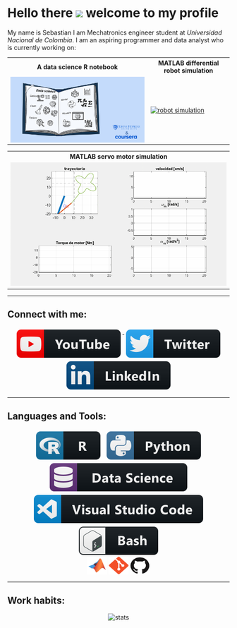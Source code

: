# Hello there  <img src = "https://media.giphy.com/media/hvRJCLFzcasrR4ia7z/giphy.gif" width = "25px"> welcome to my profile 

My name is Sebastian I am  Mechatronics engineer student at _Universidad Nacional de Colombia_. I am an aspiring programmer and data analyst who is currently working on:

 <table style="width:100%">
  <tr>
    <th>A data science R notebook</th>
    <th>MATLAB differential robot simulation</th>
  </tr>
  <tr>
    <td>
    <a href="https://github.com/jsduenass/datasciencecoursera"> 
        <img align = "center" alt="notebook cover" width="500" src="https://raw.githubusercontent.com/jsduenass/datasciencecoursera/gh-pages/media/vector/coursera_and_jhu.svg" /> 
    </a>
    </td>
    <td>
    <a href="https://github.com/jsduenass/differential-drive-robot-simulation">  
        <img align = "center" alt="robot simulation" width="400" src="https://raw.githubusercontent.com/jsduenass/differential-drive-robot-simulation/master/differential-robot.gif" />
    </td>
  </tr>
</table>


<p align = "center">
<table style="width:100%">
  <tr>
    <th>MATLAB servo motor simulation</th>
  </tr>
    <tr>
    <td>
    <a href="https://github.com/jsduenass//PA-servomecanismos">  
        <img alt="notebook cover" width="800" src="https://raw.githubusercontent.com/jsduenass/PA-servomecanismos/master/Simulation.gif" />
    </td>
  </tr>
</table>

<p />
<!-- if you see this you are picking behind the curtain may be you want to replicate it
here are some of the resources I've used to create this profile:
 codeSTACKr         Next Level GitHub Profile      https://www.youtube.com/watch?v=ECuqb5Tv9qI 
 MikeCodesDotNET    ColoredBadges                  https://github.com/MikeCodesDotNET/ColoredBadges
                                                   https://github.com/simple-icons/simple-icons
anuraghazra         github-readme-stats            https://github.com/anuraghazra/github-readme-stats
-->

___
## Connect with me:

<p align = "center">

  <a href="https://www.youtube.com/channel/UCMz9gY0KbNBKRmdPq3wIKNA">
  <img src = "https://raw.githubusercontent.com/MikeCodesDotNET/ColoredBadges/master/svg/streaming/youtube.svg" alt = "youtube" style = "vertical-align:top; margin:4px"/>
  </a> 
  
  
  <a href="https://twitter.com/jsduenass">
  <img src = "https://raw.githubusercontent.com/MikeCodesDotNET/ColoredBadges/master/svg/social/twitter.svg" alt = "twitter" style = "vertical-align:top; margin:4px"/>
  </a> 
  
  <a href="https://www.linkedin.com/in/jsduenass/">
  <img src = "https://raw.githubusercontent.com/MikeCodesDotNET/ColoredBadges/master/svg/social/linkedin.svg" alt = "youtube" style = "vertical-align:top; margin:4px"/>
  </a> 

</p>

<!--
[<img align = "center" alt=" YouTube" width="40" src="https://raw.githubusercontent.com/MikeCodesDotNET/ColoredBadges/master/svg/streaming/youtube.svg" />][youtube]
[<img align = "center" alt="jsduenass | Twitter" width="40" src="https://raw.githubusercontent.com/MikeCodesDotNET/ColoredBadges/master/svg/social/twitter.svg" />][twitter]
[<img align = "center" alt="jsduenass | LinkedIn" width="40" src="https://raw.githubusercontent.com/MikeCodesDotNET/ColoredBadges/master/svg/social/linkedin.svg" />][linkedin]


[youtube]: https://www.youtube.com/channel/UCMz9gY0KbNBKRmdPq3wIKNA/
[twitter]: https://twitter.com/jsduenass
[linkedin]: https://www.linkedin.com/in/jsduenass/
[notes]: https://github.com/jsduenass/datasciencecoursera
[simu]: https://github.com/jsduenass/PA-servomecanismos
-->
___
## Languages and Tools:

<p align = "center">
  <!-- For more icons please follow  https://github.com/MikeCodesDotNET/ColoredBadges -->
  <img src = "https://raw.githubusercontent.com/MikeCodesDotNET/ColoredBadges/master/svg/dev/languages/r.svg" alt = "R" style = "vertical-align:top; margin:4px">
  <img src = "https://raw.githubusercontent.com/MikeCodesDotNET/ColoredBadges/master/svg/dev/languages/python.svg" alt = "Python" style = "vertical-align:top; margin:4px">
  <img src = "https://raw.githubusercontent.com/MikeCodesDotNET/ColoredBadges/master/svg/dev/misc/datascience.svg" alt = "datascience" style = "vertical-align:top; margin:4px">
  
 <br/> 

  <img src = "https://raw.githubusercontent.com/MikeCodesDotNET/ColoredBadges/master/svg/dev/tools/visualstudio_code.svg" alt = "vsc" style = "vertical-align:top; margin:4px">
  <img src = "https://raw.githubusercontent.com/MikeCodesDotNET/ColoredBadges/master/svg/dev/tools/bash.svg" alt = "bash" style = "vertical-align:top; margin:4px">
  
  <br/>

  <img src = "https://raw.githubusercontent.com/devicons/devicon/master/icons/matlab/matlab-original.svg" alt = "MATLAB" width = "45" height = "40"/>  
  <img src = "https://raw.githubusercontent.com/devicons/devicon/master/icons/git/git-original.svg" alt = "git" width = "45" height = "40"/>
  <img src = "https://raw.githubusercontent.com/devicons/devicon/master/icons/github/github-original.svg" alt = "github" width = "45" height = "40" />
  
  <!-- 
  
  <img src = "https://github.com/MikeCodesDotNET/ColoredBadges/blob/master/svg/dev/misc/cloud.svg" alt = "cloud" style = "vertical-align:top; margin:4px">
  
  <img src = "https://github.com/devicons/devicon/blob/master/icons/c/c-original.svg" alt = "C" width = "40" height = "40"/>
  <img src = "https://github.com/devicons/devicon/blob/master/icons/cplusplus/cplusplus-original.svg" alt = "C++" width = "40" height = "40"/>
  
  

  <img src = "https://github.com/MikeCodesDotNET/ColoredBadges/blob/master/svg/dev/tools/jetbrains_pycharm.svg" alt = "PyCharm" style = "vertical-align:top; margin:4px">
  <img src = "https://github.com/MikeCodesDotNET/ColoredBadges/blob/master/svg/dev/misc/ai.svg" alt = "AI" style = "vertical-align:top; margin:4px">
  <img src = "https://github.com/MikeCodesDotNET/ColoredBadges/blob/master/svg/dev/tools/docker.svg" alt = "Docker" style = "vertical-align:top; margin:4px">
  
  <img src = "https://github.com/MikeCodesDotNET/ColoredBadges/blob/master/svg/dev/services/aws.svg" alt = "AWS" style = "vertical-align:top; margin:4px">
  <img src = "https://github.com/MikeCodesDotNET/ColoredBadges/blob/master/svg/dev/services/azure.svg" alt = "Azure" style = "vertical-align:top; margin:4px">
  
  <img src = "https://github.com/MikeCodesDotNET/ColoredBadges/blob/master/svg/dev/misc/tools.svg" alt = "tools" style = "vertical-align:top; margin:4px">
  
  <br>
  
  
  <img src = "https://github.com/devicons/devicon/blob/master/icons/mysql/mysql-original.svg" alt="mysql" width = "45" height = "40"/>
  <img src = "https://github.com/devicons/devicon/blob/master/icons/mongodb/mongodb-original.svg" alt="mongodb" width = "45" height = "40"/>
  <img src = "https://github.com/devicons/devicon/blob/master/icons/oracle/oracle-original.svg" alt="oracle" width = "45" height = "40"/>
  <img src = "https://github.com/devicons/devicon/blob/master/icons/postgresql/postgresql-original.svg" alt="postgresql" width = "45" height = "40"/>
  
  <img src = "https://raw.githubusercontent.com/github/explore/80688e429a7d4ef2fca1e82350fe8e3517d3494d/topics/jupyter-notebook/jupyter-notebook.png" alt="ipynb" width = "45" height = "40"/>
  <img src = "https://github.com/devicons/devicon/blob/master/icons/pycharm/pycharm-original.svg" alt="pycharm" width = "45" height = "40"/>
  -->
</p>

___
## Work habits:
<p align = "center">
 <img src = "https://github-readme-stats.vercel.app/api/top-langs/?username=jsduenass&hide=javascript,HTML,CSS&layout=compact" alt="stats" />
<!--
<br/>
 <img src = "https://github-readme-stats.vercel.app/api?username=jsduenass&show_icons=true&theme" alt="Sebastian Github Stats" />
-->

<p />
